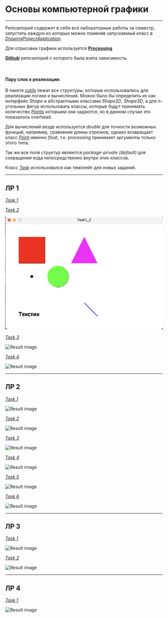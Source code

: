 # Основы компьютерной графики
***
Репозиторий содержит в себе все лабораторные работы за семестр,
запустить каждую из которых можно поменяв запускаемый класс в 
*[DrawingProjectApplication](src/main/java/com/example/drawingproject/DrawingProjectApplication.java)*.

Для отрисовки графики используется **[Processing](https://processing.org)**.

**[Github](https://github.com/micycle1/processing-core-4)** репозиторий с которого была взята зависимость.

<br>

#### Пару слов о реализации:
В пакете *[cutils](src/main/java/com/example/drawingproject/cutils)* лежат все структуры, которые использовались для реализации логики и вычислений.
Можно было бы определить их как интерфейс _Shape_ и абстрактными классами _Shape2D_, _Shape3D_, а для n-угольных
фигур использовать классы, которые будут принимать количество *[Points](src/main/java/com/example/drawingproject/cutils/Point.java)* которыми они 
задаются, но в данном случае это показалось overhead.

Для вычислений везде используется *double* для точности возможных функций, например, сравнение длины отрезков,
однако возвращает класс *[Point](src/main/java/com/example/drawingproject/cutils/Point.java)* именно *float*,
т.к. processing принимает аргументы только этого типа.

Так же все поля структур являются *package-private (default)* для сокращения кода непосредственно внутри этих классов.

Класс *[Task](src/main/java/com/example/drawingproject/Task.java)* использовался как темплейт для новых заданий.
***
## ЛР 1
*[Task 1](src/main/java/com/example/drawingproject/LR1/Task1_1.java)*


*[Task 2](src/main/java/com/example/drawingproject/LR1/Task1_2.java)*

![Result image](https://github.com/Dirwul/DrawingProject/blob/main/src/main/resources/images/1_2.png)


*[Task 3](src/main/java/com/example/drawingproject/LR1/Task1_3.java)*

![Result image](https://github.com/dirwul/DrawingProject/raw/main/src/main/images/1_3.png)


*[Task 4](src/main/java/com/example/drawingproject/LR1/Task1_4.java)*

![Result image](https://github.com/dirwul/DrawingProject/raw/main/src/main/images/1_4.png)
***
## ЛР 2
*[Task 1](src/main/java/com/example/drawingproject/LR2/Task2_1.java)*

![Result image](https://github.com/dirwul/DrawingProject/raw/main/src/main/images/2_1.png)


*[Task 2](src/main/java/com/example/drawingproject/LR2/Task2_2.java)*

![Result image](https://github.com/dirwul/DrawingProject/raw/main/src/main/images/2_2.png)


*[Task 3](src/main/java/com/example/drawingproject/LR2/Task2_3.java)*

![Result image](https://github.com/dirwul/DrawingProject/raw/main/src/main/images/2_3.png)


*[Task 4](src/main/java/com/example/drawingproject/LR2/Task2_4.java)*

![Result image](https://github.com/dirwul/DrawingProject/raw/main/src/main/images/2_4.png)


*[Task 5](src/main/java/com/example/drawingproject/LR2/Task2_5.java)*

![Result image](https://github.com/dirwul/DrawingProject/raw/main/src/main/images/2_5.png)


*[Task 6](src/main/java/com/example/drawingproject/LR2/Task2_6.java)*

![Result image](https://github.com/dirwul/DrawingProject/raw/main/src/main/images/2_6.png)

***
## ЛР 3
*[Task 1](src/main/java/com/example/drawingproject/LR3/Task3_1.java)*

![Result image](https://github.com/dirwul/DrawingProject/raw/main/src/main/images/3_1.png)


*[Task 2](src/main/java/com/example/drawingproject/LR3/Task3_2.java)*

![Result image](https://github.com/dirwul/DrawingProject/raw/main/src/main/images/3_2.png)

***
## ЛР 4
*[Task 1](src/main/java/com/example/drawingproject/LR4/Task4.java)*

![Result image](https://github.com/dirwul/DrawingProject/raw/main/src/main/images/4.png)